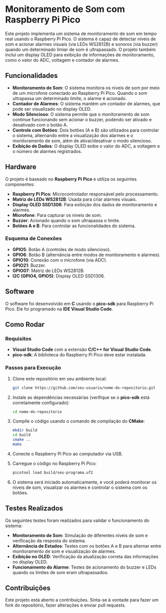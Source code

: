 # Monitoramento de Som com Raspberry Pi Pico

Este projeto implementa um sistema de monitoramento de som em tempo real usando o Raspberry Pi Pico. O sistema é capaz de detectar níveis de som e acionar alarmes visuais (via LEDs WS2812B) e sonoros (via buzzer) quando um determinado limiar de som é ultrapassado. O projeto também inclui um display OLED para exibição de informações de monitoramento, como o valor do ADC, voltagem e contador de alarmes.

## Funcionalidades

- **Monitoramento de Som**: O sistema monitora os níveis de som por meio de um microfone conectado ao Raspberry Pi Pico. Quando o som ultrapassa um determinado limite, o alarme é acionado.
- **Contador de Alarmes**: O sistema mantém um contador de alarmes, que pode ser visualizado no display OLED.
- **Modo Silencioso**: O sistema permite que o monitoramento de som continue funcionando sem acionar o buzzer, podendo ser ativado e desativado com o botão A.
- **Controle com Botões**: Dois botões (A e B) são utilizados para controlar o sistema, alternando entre a visualização dos alarmes e o monitoramento de som, além de ativar/desativar o modo silencioso.
- **Exibição de Dados**: O display OLED exibe o valor do ADC, a voltagem e o número de alarmes registrados.

## Hardware

O projeto é baseado no **Raspberry Pi Pico** e utiliza os seguintes componentes:

- **Raspberry Pi Pico**: Microcontrolador responsável pelo processamento.
- **Matriz de LEDs WS2812B**: Usada para criar alarmes visuais.
- **Display OLED SSD1306**: Para exibição dos dados de monitoramento e alarmes.
- **Microfone**: Para capturar os níveis de som.
- **Buzzer**: Acionado quando o som ultrapassa o limite.
- **Botões A e B**: Para controlar as funcionalidades do sistema.

### Esquema de Conexões

- **GPIO5**: Botão A (controles de modo silencioso).
- **GPIO6**: Botão B (alternância entre modos de monitoramento e alarmes).
- **GPIO10**: Conexão com o microfone (via ADC).
- **GPIO21**: Buzzer.
- **GPIO07**: Matriz de LEDs WS2812B.
- **I2C (GPIO4, GPIO5)**: Display OLED SSD1306.

## Software

O software foi desenvolvido em **C** usando o **pico-sdk** para Raspberry Pi Pico. Ele foi programado na **IDE Visual Studio Code**.

## Como Rodar

### Requisitos

- **Visual Studio Code** com a extensão **C/C++ for Visual Studio Code**.
- **pico-sdk**: A biblioteca do Raspberry Pi Pico deve estar instalada.

### Passos para Execução

1. Clone este repositório em seu ambiente local:

    ```bash
    git clone https://github.com/seu-usuario/nome-do-repositorio.git
    ```

2. Instale as dependências necessárias (verifique se o **pico-sdk** está corretamente configurado):

    ```bash
    cd nome-do-repositorio
    ```

3. Compile o código usando o comando de compilação do **CMake**:

    ```bash
    mkdir build
    cd build
    cmake ..
    make
    ```

4. Conecte o Raspberry Pi Pico ao computador via USB.

5. Carregue o código no Raspberry Pi Pico:

    ```bash
    picotool load build/seu-programa.uf2
    ```

6. O sistema será iniciado automaticamente, e você poderá monitorar os níveis de som, visualizar os alarmes e controlar o sistema com os botões.

## Testes Realizados

Os seguintes testes foram realizados para validar o funcionamento do sistema:

- **Monitoramento de Som**: Simulação de diferentes níveis de som e verificação da resposta do sistema.
- **Alternância de Estados**: Testes com os botões A e B para alternar entre monitoramento de som e visualização de alarmes.
- **Exibição no OLED**: Verificação da atualização correta das informações no display OLED.
- **Funcionamento do Alarme**: Testes de acionamento do buzzer e LEDs quando os limites de som eram ultrapassados.

## Contribuições

Este projeto está aberto a contribuições. Sinta-se à vontade para fazer um fork do repositório, fazer alterações e enviar pull requests.
